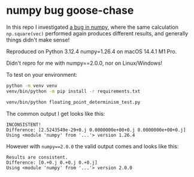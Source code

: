 # numpy bug goose-chase

In this repo I investigated [a bug in numpy](https://github.com/numpy/numpy/issues/26940),
where the same calculation `np.square(vec)` performed again produces different results,
and generally things didn't make sense!

Reproduced on Python 3.12.4 numpy=1.26.4 on macOS 14.4.1 M1 Pro.

Didn't repro for me with numpy==2.0.0, nor on Linux/Windows!

To test on your environment:

```bash
python -m venv venv
venv/bin/python -m pip install -r requirements.txt

venv/bin/python floating_point_determinism_test.py
```

The common output I get looks like this:

```text
INCONSISTENT!
Difference: [2.5243549e-29+0.j 0.0000000e+00+0.j 0.0000000e+00+0.j]
Using <module 'numpy' from '...'> version 1.26.4
```

However with `numpy==2.0.0` the valid output comes and looks like this:

```text
Results are consistent.
Difference: [0.+0.j 0.+0.j 0.+0.j]
Using <module 'numpy' from '...'> version 2.0.0
```
